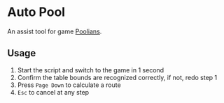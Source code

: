 # Auto Pool

An assist tool for game [Poolians](https://store.steampowered.com/app/670290/Real_Pool_3D__Poolians/).

## Usage

1. Start the script and switch to the game in 1 second
2. Confirm the table bounds are recognized correctly, if not, redo step 1
3. Press `Page Down` to calculate a route
4. `Esc` to cancel at any step
 

